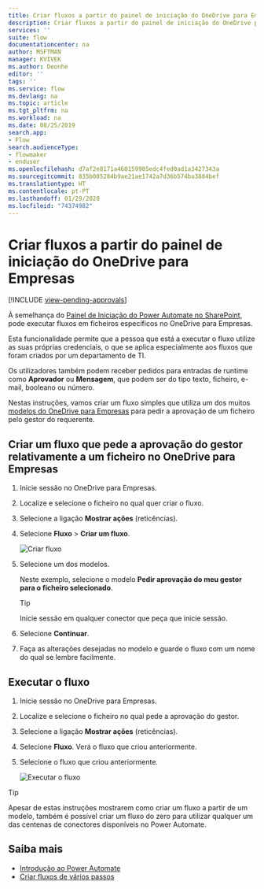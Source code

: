 ```yaml
---
title: Criar fluxos a partir do painel de iniciação do OneDrive para Empresas | Microsoft Docs
description: Criar fluxos a partir do painel de iniciação do OneDrive para Empresas.
services: ''
suite: flow
documentationcenter: na
author: MSFTMAN
manager: KVIVEK
ms.author: Deonhe
editor: ''
tags: ''
ms.service: flow
ms.devlang: na
ms.topic: article
ms.tgt_pltfrm: na
ms.workload: na
ms.date: 08/25/2019
search.app:
- Flow
search.audienceType:
- flowmaker
- enduser
ms.openlocfilehash: d7af2e8171a460159905edc4fed0ad1a3427343a
ms.sourcegitcommit: 835b005284b9ae21ae1742a7d36b574ba3884bef
ms.translationtype: HT
ms.contentlocale: pt-PT
ms.lasthandoff: 01/29/2020
ms.locfileid: "74374982"
---
```

# <a name="create-flows-from-the-onedrive-for-business-launch-panel"></a>Criar fluxos a partir do painel de iniciação do OneDrive para Empresas
[!INCLUDE [view-pending-approvals](includes/cc-rebrand.md)]

À semelhança do [Painel de Iniciação do Power Automate no SharePoint](https://flow.microsoft.com/blog/introducing-flow-launch-panel-in-sharepoint-lists-and-libraries/), pode executar fluxos em ficheiros específicos no OneDrive para Empresas. 

Esta funcionalidade permite que a pessoa que está a executar o fluxo utilize as suas próprias credenciais, o que se aplica especialmente aos fluxos que foram criados por um departamento de TI. 

Os utilizadores também podem receber pedidos para entradas de runtime como **Aprovador** ou **Mensagem**, que podem ser do tipo texto, ficheiro, e-mail, booleano ou número.

Nestas instruções, vamos criar um fluxo simples que utiliza um dos muitos [modelos do OneDrive para Empresas](https://flow.microsoft.com/search/?q=OneDrive) para pedir a aprovação de um ficheiro pelo gestor do requerente.

## <a name="create-a-flow-that-requests-manager-approval-for-a-file-in-onedrive-for-business"></a>Criar um fluxo que pede a aprovação do gestor relativamente a um ficheiro no OneDrive para Empresas

1. Inicie sessão no OneDrive para Empresas.
1. Localize e selecione o ficheiro no qual quer criar o fluxo.
1. Selecione a ligação **Mostrar ações** (reticências).
1. Selecione **Fluxo** > **Criar um fluxo**.

     ![Criar fluxo](./media/onedrive-launch-panel/create-flow.png) 

1. Selecione um dos modelos.

    Neste exemplo, selecione o modelo **Pedir aprovação do meu gestor para o ficheiro selecionado**.

     >[!TIP]
     >Inicie sessão em qualquer conector que peça que inicie sessão.

1. Selecione **Continuar**.
1. Faça as alterações desejadas no modelo e guarde o fluxo com um nome do qual se lembre facilmente.

## <a name="run-the-flow"></a>Executar o fluxo

1. Inicie sessão no OneDrive para Empresas.
1. Localize e selecione o ficheiro no qual pede a aprovação do gestor.
1. Selecione a ligação **Mostrar ações** (reticências).
1. Selecione **Fluxo**. Verá o fluxo que criou anteriormente.
1. Selecione o fluxo que criou anteriormente.

     ![Executar o fluxo](./media/onedrive-launch-panel/run-flow.png)


>[!TIP]
>Apesar de estas instruções mostrarem como criar um fluxo a partir de um modelo, também é possível criar um fluxo do zero para utilizar qualquer um das centenas de conectores disponíveis no Power Automate.

## <a name="learn-more"></a>Saiba mais

- [Introdução ao Power Automate](getting-started.md) 
- [Criar fluxos de vários passos](multi-step-logic-flow.md)
